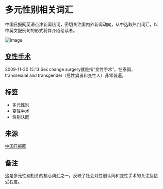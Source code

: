 # 多元性别相关词汇

中国日报网英语点津新闻热词，密切关注国内外新闻动向，从中选取热门词汇，以中英文配例句的形式将其介绍给读者。

![Image](http://www.chinadaily.com.cn/image_lt/2012lt/logo-nav.jpg)

## [变性手术](2009-11/30/content_9079219.htm)
2009-11-30 15:13 
Sex change surgery就是指“变性手术”。在泰国，transsexual and transgender（易性癖者和变性人）非常普遍。

## 标签
- 多元性别
- 变性手术
- 性别认同

## 来源
[中国日报网](http://www.chinadaily.com.cn)

## 备注
这是多元性别相关的核心词汇之一，反映了社会对性别认同和变性手术的关注及接受程度。